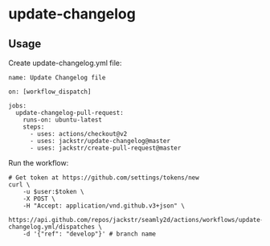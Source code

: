 # update-changelog

## Usage

Create update-changelog.yml file:
```
name: Update Changelog file

on: [workflow_dispatch]

jobs:
  update-changelog-pull-request:
    runs-on: ubuntu-latest
    steps:
      - uses: actions/checkout@v2
      - uses: jackstr/update-changelog@master
      - uses: jackstr/create-pull-request@master
```

Run the workflow:
```
# Get token at https://github.com/settings/tokens/new
curl \
    -u $user:$token \
    -X POST \
    -H "Accept: application/vnd.github.v3+json" \
    https://api.github.com/repos/jackstr/seamly2d/actions/workflows/update-changelog.yml/dispatches \
    -d '{"ref": "develop"}' # branch name
```
